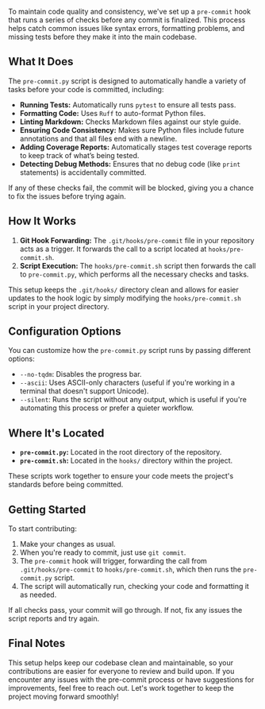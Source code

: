 To maintain code quality and consistency, we've set up a `pre-commit` hook that runs a series of checks before any commit is finalized. This process helps catch common issues like syntax errors, formatting problems, and missing tests before they make it into the main codebase.

## What It Does

The `pre-commit.py` script is designed to automatically handle a variety of tasks before your code is committed, including:

- **Running Tests:** Automatically runs `pytest` to ensure all tests pass.
- **Formatting Code:** Uses `Ruff` to auto-format Python files.
- **Linting Markdown:** Checks Markdown files against our style guide.
- **Ensuring Code Consistency:** Makes sure Python files include future annotations and that all files end with a newline.
- **Adding Coverage Reports:** Automatically stages test coverage reports to keep track of what’s being tested.
- **Detecting Debug Methods:** Ensures that no debug code (like `print` statements) is accidentally committed.

If any of these checks fail, the commit will be blocked, giving you a chance to fix the issues before trying again.

## How It Works

1. **Git Hook Forwarding:** The `.git/hooks/pre-commit` file in your repository acts as a trigger. It forwards the call to a script located at `hooks/pre-commit.sh`.
2. **Script Execution:** The `hooks/pre-commit.sh` script then forwards the call to `pre-commit.py`, which performs all the necessary checks and tasks.

This setup keeps the `.git/hooks/` directory clean and allows for easier updates to the hook logic by simply modifying the `hooks/pre-commit.sh` script in your project directory.

## Configuration Options

You can customize how the `pre-commit.py` script runs by passing different options:

- `--no-tqdm`: Disables the progress bar.
- `--ascii`: Uses ASCII-only characters (useful if you're working in a terminal that doesn't support Unicode).
- `--silent`: Runs the script without any output, which is useful if you're automating this process or prefer a quieter workflow.

## Where It's Located

- **`pre-commit.py`:** Located in the root directory of the repository.
- **`pre-commit.sh`:** Located in the `hooks/` directory within the project.

These scripts work together to ensure your code meets the project's standards before being committed.

## Getting Started

To start contributing:

1. Make your changes as usual.
2. When you're ready to commit, just use `git commit`.
3. The `pre-commit` hook will trigger, forwarding the call from `.git/hooks/pre-commit` to `hooks/pre-commit.sh`, which then runs the `pre-commit.py` script.
4. The script will automatically run, checking your code and formatting it as needed.

If all checks pass, your commit will go through. If not, fix any issues the script reports and try again.

## Final Notes

This setup helps keep our codebase clean and maintainable, so your contributions are easier for everyone to review and build upon. If you encounter any issues with the pre-commit process or have suggestions for improvements, feel free to reach out. Let's work together to keep the project moving forward smoothly!